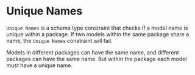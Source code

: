 # Unique Names
`Unique Names` is a schema type constraint that checks if a model name is unique within a package.
If two models within the same package share a name, the `Unique Names` constraint will fail.

Models in different packages can have the same name, and different packages can have the same name.  But within the package each model must have a unique name.
